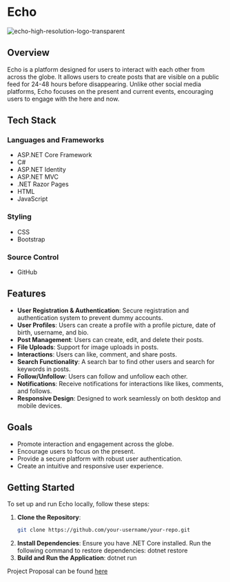 # Echo

![echo-high-resolution-logo-transparent](https://github.com/MatthewM5293/Matthew-Munoz-Ramirez-Capstone/assets/98625233/d48a1dd2-dea1-4f26-840e-5221190fe943)



## Overview
Echo is a platform designed for users to interact with each other from across the globe. It allows users to create posts that are visible on a public feed for 24-48 hours before disappearing. Unlike other social media platforms, Echo focuses on the present and current events, encouraging users to engage with the here and now.

## Tech Stack
### Languages and Frameworks
- ASP.NET Core Framework
- C#
- ASP.NET Identity
- ASP.NET MVC
- .NET Razor Pages
- HTML
- JavaScript

### Styling
- CSS
- Bootstrap

### Source Control
- GitHub

## Features
- **User Registration & Authentication**: Secure registration and authentication system to prevent dummy accounts.
- **User Profiles**: Users can create a profile with a profile picture, date of birth, username, and bio.
- **Post Management**: Users can create, edit, and delete their posts.
- **File Uploads**: Support for image uploads in posts.
- **Interactions**: Users can like, comment, and share posts.
- **Search Functionality**: A search bar to find other users and search for keywords in posts.
- **Follow/Unfollow**: Users can follow and unfollow each other.
- **Notifications**: Receive notifications for interactions like likes, comments, and follows.
- **Responsive Design**: Designed to work seamlessly on both desktop and mobile devices.

## Goals
- Promote interaction and engagement across the globe.
- Encourage users to focus on the present.
- Provide a secure platform with robust user authentication.
- Create an intuitive and responsive user experience.

## Getting Started
To set up and run Echo locally, follow these steps:

1. **Clone the Repository**:
   ```bash
   git clone https://github.com/your-username/your-repo.git

2. **Install Dependencies**:
Ensure you have .NET Core installed. Run the following command to restore dependencies:
  dotnet restore
3. **Build and Run the Application**:
  dotnet run

Project Proposal can be found [here](https://docs.google.com/document/d/1l50Rgaw3SoyY0OYFfwPi3vEt_3WnJXJ02Mse5U4Sv4g/edit?usp=sharing)
